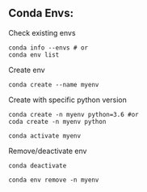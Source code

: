 ## Conda Envs:
Check existing envs
```
conda info --envs # or
conda env list
```

Create env
```
conda create --name myenv
```

Create with specific python version
 ```
 conda create -n myenv python=3.6 #or
 coda create -n myenv python
 ```
 ```
 conda activate myenv
 ```
 
 Remove/deactivate env
 ```
 conda deactivate
 ```
 
 ```
 conda env remove -n myenv
 ```
